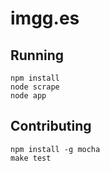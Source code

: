 imgg.es
=======

Running
-------

    npm install
    node scrape
    node app

Contributing
------------

    npm install -g mocha
    make test
